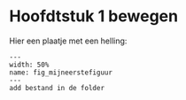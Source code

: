 # Hoofdtstuk 1 bewegen

Hier een plaatje met een helling:

``` {figure} figures/fig_Helling.png
---
width: 50%
name: fig_mijneerstefiguur
---
add bestand in de folder
```
